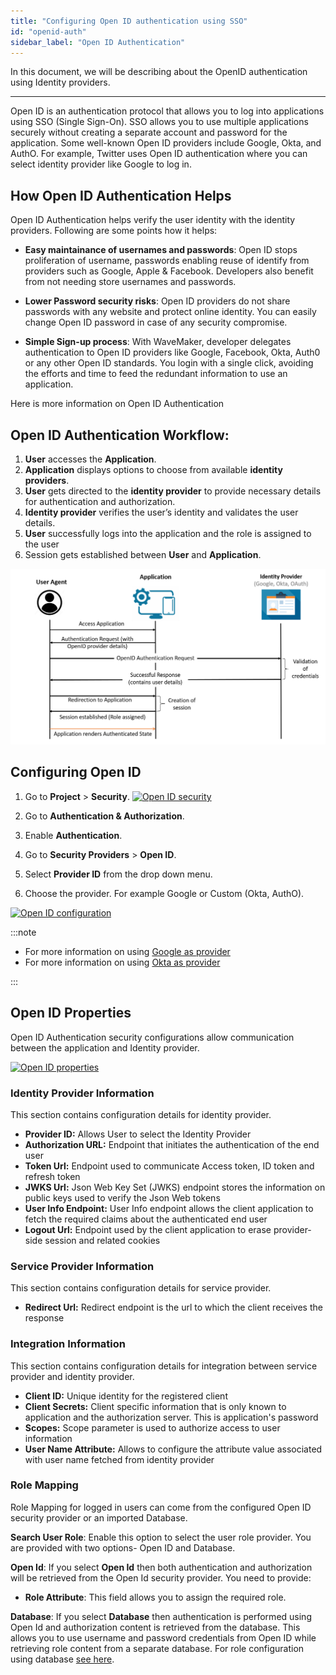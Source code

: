 ```yaml
---
title: "Configuring Open ID authentication using SSO"
id: "openid-auth"
sidebar_label: "Open ID Authentication"
---
```


In this document, we will be describing about the OpenID authentication using Identity providers.

---

Open ID is an authentication protocol that allows you to log into applications using SSO (Single Sign-On). SSO allows you to use multiple applications securely without creating a separate account and password for the application. Some well-known Open ID providers include Google, Okta, and AuthO. For example, Twitter uses Open ID authentication where you can select identity provider like Google to log in.

## How Open ID Authentication Helps

Open ID Authentication helps verify the user identity with the identity providers. Following are some points how it helps:

- **Easy maintainance of usernames and passwords**: Open ID stops proliferation of username, passwords enabling reuse of identify from providers such as Google, Apple & Facebook. Developers also benefit from not needing store usernames and passwords.

- **Lower Password security risks**: Open ID providers do not share passwords with any website and protect online identity. You can easily change Open ID password in case of any security compromise. 

- **Simple Sign-up process**: With WaveMaker, developer delegates authentication to Open ID providers like Google, Facebook, Okta, Auth0 or any other Open ID standards. You login with a single click, avoiding the efforts and time to feed the redundant information to use an application.

Here is more information on Open ID Authentication

## Open ID Authentication Workflow: 

1. **User** accesses the **Application**.
2. **Application** displays options to choose from available **identity providers**.
3. **User** gets directed to the **identity provider** to provide necessary details for authentication and authorization.
4. **Identity provider** verifies the user’s identity and validates the user details. 
5. **User** successfully logs into the application and the role is assigned to the user
6. Session gets established between **User** and **Application**.

[![Open ID architecture](/learn/assets/OpenID_Architecture.png)](/learn/assets/OpenID_Architecture.png)

## Configuring Open ID

1. Go to **Project** > **Security**.
[![Open ID security](/learn/assets/wm_openid_f_1.png)](/learn/assets/wm_openid_f_1.png)

2. Go to **Authentication & Authorization**.

3. Enable **Authentication**.

4. Go to **Security Providers** > **Open ID**.

5. Select **Provider ID** from the drop down menu.

6. Choose the provider. For example Google or Custom (Okta, AuthO).

[![Open ID configuration](/learn/assets/wm_openid_f_2.png)](/learn/assets/wm_openid_f_2.png)

:::note

- For more information on using [Google as provider](/learn/how-tos/implement-openid-google-provider) 
- For more information on using [Okta as provider](/learn/how-tos/implement-openid-okta-provider)

::: 

## Open ID Properties

Open ID Authentication security configurations allow communication between the application and Identity provider.

[![Open ID properties](/learn/assets/wm_openid_f_3.png)](/learn/assets/wm_openid_f_3.png)

### Identity Provider Information

This section contains configuration details for identity provider.

- **Provider ID:** Allows User to select the Identity Provider
- **Authorization URL:** Endpoint that initiates the authentication of the end user
- **Token Url:** Endpoint used to communicate Access token, ID token and refresh token
- **JWKS Url:** Json Web Key Set (JWKS) endpoint stores the information on public keys used to verify the Json Web tokens
- **User Info Endpoint:** User Info endpoint allows the client application to fetch the required claims about the authenticated end user
- **Logout Url:** Endpoint used by the client application to erase provider-side session and related cookies

### Service Provider Information

This section contains configuration details for service provider. 

- **Redirect Url:** Redirect endpoint is the url to which the client receives the response

### Integration Information

This section contains configuration details for integration between service provider and identity provider. 

- **Client ID:** Unique identity for the registered client
- **Client Secrets:** Client specific information that is only known to application and the authorization server. This is application's password
- **Scopes:** Scope parameter is used to authorize access to user information
- **User Name Attribute:** Allows to configure the attribute value associated with user name fetched from identity provider

### Role Mapping

Role Mapping for logged in users can come from the configured Open ID security provider or an imported Database.

**Search User Role**: Enable this option to select the user role provider. You are provided with two options- Open ID and Database.

**Open Id**: If you select **Open Id** then both authentication and authorization will be retrieved from the Open Id security provider. You need to provide:

- **Role Attribute**: This field allows you to assign the required role.

**Database**: If you select **Database** then authentication is performed using Open Id and authorization content is retrieved from the database. This allows you to use username and password credentials from Open ID while retrieving role content from a separate database. For role configuration using database [see here](https://docs.wavemaker.com/learn/app-development/app-security/authorization/#useronboarding).